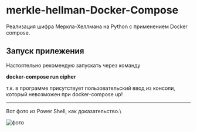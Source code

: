 # merkle-hellman-Docker-Compose
Реализация шифра Меркла-Хеллмана на Python c применением Docker compose.

## Запуск прилежения

Настоятельно рекомендую запускать через команду

  **docker-compose run cipher**

 т.к. в программе присутствует пользовательский ввод из консоли, который невозможен при docker-compose up!
 ______________________________________
 
Вот фото из Power Shell, как доказательство.\

![фото](https://github.com/ErrorDa/merkle-hellman-Docker-Compose/assets/99288583/94e96ac6-914b-43c6-9fad-e7eae9d7acb5)
